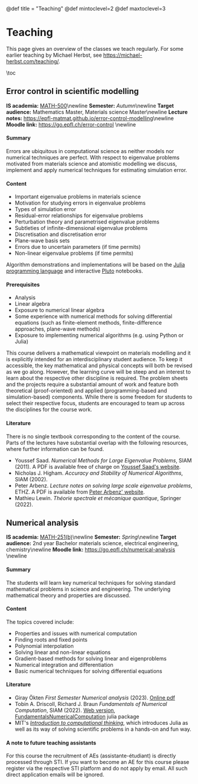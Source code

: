 @def title = "Teaching"
@def mintoclevel=2
@def maxtoclevel=3

# Teaching

This page gives an overview of the classes we teach regularly.
For some earlier teaching by Michael Herbst, see <https://michael-herbst.com/teaching/>.

\toc

## Error control in scientific modelling
**IS academia:** [MATH-500](https://staging-edu.epfl.ch/coursebook/en/error-control-in-scientific-modelling-MATH-500)\newline
**Semester:** *Autumn*\newline
**Target audience:** Mathematics Master, Materials science Master\newline
**Lecture notes:** <https://epfl-matmat.github.io/error-control-modelling>\newline
**Moodle link:** <https://go.epfl.ch/error-control> \newline

#### Summary
Errors are ubiquitous in computational science as neither models nor numerical
techniques are perfect. With respect to eigenvalue problems motivated from
materials science and atomistic modelling we discuss,
implement and apply numerical techniques for estimating simulation error.

#### Content
* Important eigenvalue problems in materials science
* Motivation for studying errors in eigenvalue problems
* Types of simulation error
* Residual-error relationships for eigenvalue problems
* Perturbation theory and parametrised eigenvalue problems
* Subtleties of infinite-dimensional eigenvalue problems
* Discretisation and discretisation error
* Plane-wave basis sets
* Errors due to uncertain parameters (if time permits)
* Non-linear eigenvalue problems (if time permits)

Algorithm demonstrations and implementations will be based on
the [Julia programming language](https://julialang.org/)
and interactive [Pluto](https://plutojl.org/) notebooks.

#### Prerequisites
* Analysis
* Linear algebra
* Exposure to numerical linear algebra
* Some experience with numerical methods for solving differential equations
  (such as finite-element methods, finite-difference approaches, plane-wave methods)
* Exposure to implementing numerical algorithms (e.g. using Python or Julia)

This course delivers a mathematical viewpoint on materials modelling and it is
explicitly intended for an interdisciplinary student audience. To keep it
accessible, the key mathematical and physical concepts will both be revised as
we go along. However, the learning curve will be steep and an interest to learn
about the respective other discipline is required. The problem sheets and the
projects require a substantial amount of work and feature both theoretical
(proof-oriented) and applied (programming-based and simulation-based) components.
While there is some freedom for students to select their respective
focus, students are encouraged to team up across the disciplines
for the course work.

#### Literature
There is no single textbook corresponding to the content of the course.
Parts of the lectures have substantial overlap with the following resources,
where further information can be found.

- Youssef Saad. *Numerical Methods for Large Eigenvalue Problems*, SIAM (2011).
  A PDF is available free of charge on [Youssef Saad's website](https://www-users.cse.umn.edu/~saad/eig_book_2ndEd.pdf).
- Nicholas J. Higham. *Accuracy and Stability of Numerical Algorithms*, SIAM (2002).
- Peter Arbenz. *Lecture notes on solving large scale eigenvalue problems*, ETHZ.
  A PDF is available from [Peter Arbenz' website](https://people.inf.ethz.ch/arbenz/ewp/Lnotes/lsevp.pdf).
- Mathieu Lewin. *Théorie spectrale et mécanique quantique*, Springer (2022).

## Numerical analysis
**IS academia:** [MATH-251(b)](https://edu.epfl.ch/coursebook/en/numerical-analysis-MATH-251-B)\newline
**Semester:** *Spring*\newline
**Target audience:** 2nd year Bachelor materials science, electrical engineering, chemistry\newline
**Moodle link:** <https://go.epfl.ch/numerical-analysis> \newline

#### Summary
The students will learn key numerical techniques for solving standard
mathematical problems in science and engineering. The underlying mathematical
theory and properties are discussed.

#### Content
The topics covered include:

* Properties and issues with numerical computation
* Finding roots and fixed points
* Polynomial interpolation
* Solving linear and non-linear equations
* Gradient-based methods for solving linear and eigenproblems
* Numerical integration and differentiation
* Basic numerical techniques for solving differential equations

#### Literature
- Giray Ökten *First Semester Numerical analysis* (2023).
  [Online pdf](https://diginole.lib.fsu.edu/islandora/object/fsu%3A657877/datastream/PDF/view)
- Tobin A. Driscoll, Richard J. Braun *Fundamentals of Numerical Computation*, SIAM (2022).
  [Web version](https://tobydriscoll.net/fnc-julia/),
  [FundamentalsNumericalComputation](https://github.com/fncbook/FundamentalsNumericalComputation.jl) julia package
- MIT's [*Introduction to computational thinking*](https://computationalthinking.mit.edu/),
  which introduces Julia as well as its way of solving scientific problems
  in a hands-on and fun way.

#### A note to future teaching assistants
For this course the recruitment of AEs (assistante-étudiant) is directly processed through STI.
If you want to become an AE for this course please register via the respective STI platform
and do not apply by email. All such direct application emails will be ignored.
